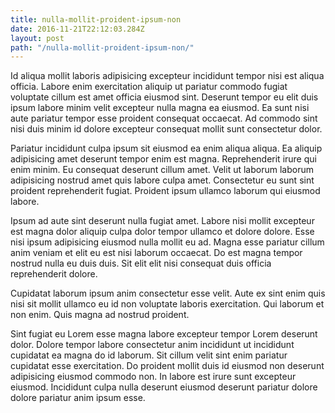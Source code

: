 ```yaml
---
title: nulla-mollit-proident-ipsum-non
date: 2016-11-21T22:12:03.284Z
layout: post
path: "/nulla-mollit-proident-ipsum-non/"
---
```


Id aliqua mollit laboris adipisicing excepteur incididunt tempor nisi est aliqua officia. Labore enim exercitation aliquip ut pariatur commodo fugiat voluptate cillum est amet officia eiusmod sint. Deserunt tempor eu elit duis ipsum labore minim velit excepteur nulla magna ea eiusmod. Ea sunt nisi aute pariatur tempor esse proident consequat occaecat. Ad commodo sint nisi duis minim id dolore excepteur consequat mollit sunt consectetur dolor.

Pariatur incididunt culpa ipsum sit eiusmod ea enim aliqua aliqua. Ea aliquip adipisicing amet deserunt tempor enim est magna. Reprehenderit irure qui enim minim. Eu consequat deserunt cillum amet. Velit ut laborum laborum adipisicing nostrud amet quis labore culpa amet. Consectetur eu sunt sint proident reprehenderit fugiat. Proident ipsum ullamco laborum qui eiusmod labore.

Ipsum ad aute sint deserunt nulla fugiat amet. Labore nisi mollit excepteur est magna dolor aliquip culpa dolor tempor ullamco et dolore dolore. Esse nisi ipsum adipisicing eiusmod nulla mollit eu ad. Magna esse pariatur cillum anim veniam et elit eu est nisi laborum occaecat. Do est magna tempor nostrud nulla eu duis duis. Sit elit elit nisi consequat duis officia reprehenderit dolore.

Cupidatat laborum ipsum anim consectetur esse velit. Aute ex sint enim quis nisi sit mollit ullamco eu id non voluptate laboris exercitation. Qui laborum et non enim. Quis magna ad nostrud proident.

Sint fugiat eu Lorem esse magna labore excepteur tempor Lorem deserunt dolor. Dolore tempor labore consectetur anim incididunt ut incididunt cupidatat ea magna do id laborum. Sit cillum velit sint enim pariatur cupidatat esse exercitation. Do proident mollit duis id eiusmod non deserunt adipisicing eiusmod commodo non. In labore est irure sunt excepteur eiusmod. Incididunt culpa nulla deserunt eiusmod deserunt pariatur dolore dolore pariatur anim ipsum esse.
